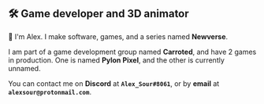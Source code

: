 ## 🛠️ **Game developer and 3D animator**

👋 I'm Alex. I make software, games, and a series named **Newverse**.

I am part of a game development group named **Carroted**, and have 2 games in production. One is named **Pylon Pixel**, and the other is currently unnamed.

You can contact me on **Discord** at **`Alex_Sour#8061`**, or by **email** at **`alexsour@protonmail.com`**.
